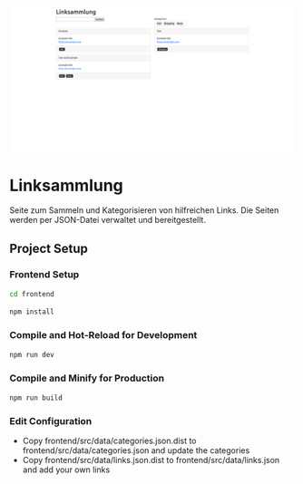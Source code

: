 ![Linksammlung Startseite](https://raw.githubusercontent.com/Fabian-Heinrich/linksammlung/main/.readme/Linksammlung.png)

# Linksammlung

Seite zum Sammeln und Kategorisieren von hilfreichen Links.
Die Seiten werden per JSON-Datei verwaltet und bereitgestellt.

## Project Setup

### Frontend Setup

```sh
cd frontend
```

```sh
npm install
```

### Compile and Hot-Reload for Development

```sh
npm run dev
```

### Compile and Minify for Production

```sh
npm run build
```

### Edit Configuration

- Copy frontend/src/data/categories.json.dist to frontend/src/data/categories.json and update the categories
- Copy frontend/src/data/links.json.dist to frontend/src/data/links.json and add your own links

